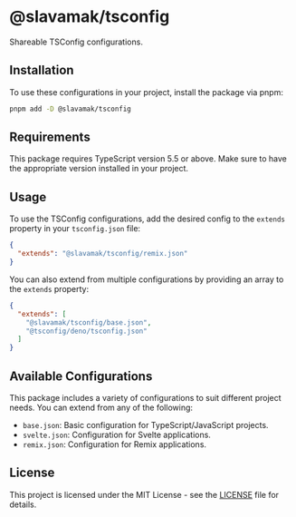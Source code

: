 # @slavamak/tsconfig

Shareable TSConfig configurations.

## Installation

To use these configurations in your project, install the package via pnpm:

```bash
pnpm add -D @slavamak/tsconfig
```

## Requirements

This package requires TypeScript version 5.5 or above. Make sure to have the appropriate version installed in your project.

## Usage

To use the TSConfig configurations, add the desired config to the `extends` property in your `tsconfig.json` file:

```json
{
  "extends": "@slavamak/tsconfig/remix.json"
}
```

You can also extend from multiple configurations by providing an array to the `extends` property:

```json
{
  "extends": [
    "@slavamak/tsconfig/base.json",
    "@tsconfig/deno/tsconfig.json"
  ]
}
```

## Available Configurations

This package includes a variety of configurations to suit different project needs. You can extend from any of the following:

- `base.json`: Basic configuration for TypeScript/JavaScript projects.
- `svelte.json`: Configuration for Svelte applications.
- `remix.json`: Configuration for Remix applications.

## License

This project is licensed under the MIT License - see the [LICENSE](LICENSE) file for details.
